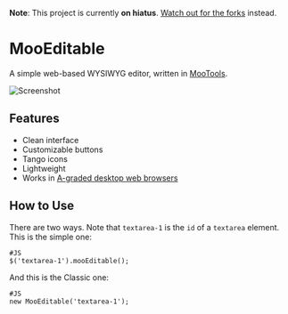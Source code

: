 **Note**: This project is currently **on hiatus**. [Watch out for the forks](https://github.com/cheeaun/mooeditable/network) instead.

MooEditable
===========

A simple web-based WYSIWYG editor, written in [MooTools](http://mootools.net/).

![Screenshot](http://cheeaun.github.com/mooeditable/mooeditable-screenshot.png)

Features
--------

* Clean interface
* Customizable buttons
* Tango icons
* Lightweight
* Works in [A-graded desktop web browsers](http://developer.yahoo.com/yui/articles/gbs/)

How to Use
----------

There are two ways. Note that `textarea-1` is the `id` of a `textarea` element. This is the simple one:

	#JS
	$('textarea-1').mooEditable();

And this is the Classic one:

	#JS
	new MooEditable('textarea-1');
